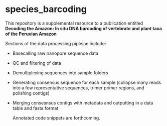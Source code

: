 # species_barcoding

This repository is a supplemental resource to a publication entitled **Decoding the Amazon: In situ DNA barcoding of vertebrate and plant taxa of the Peruvian Amazon**

Sections of the data processing pipleine include:

- Basecalling raw nanopore sequence data
- QC and filtering of data
- Demultiplexing sequences into sample folders
- Generating consensus sequence for each sample (collapse many reads into a few representative sequences, trimer primer regions, and polishing contigs)
- Merging consesnsus contigs with metadata and outputting in a data table and fasta format

  Annotated code snippets are forthcoming.
